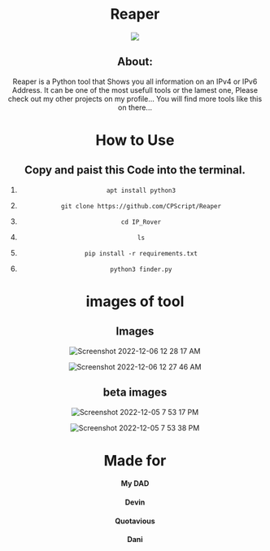 <div align="center">

# Reaper

<p align="center">
 <img src="https://www.pngall.com/wp-content/uploads/5/Grim-Reaper-PNG-Transparent-HD-Photo.png" />
</p>



## About: 
Reaper is a Python tool that Shows you all information on an IPv4 or IPv6 Address. It can be one of the most usefull tools or the lamest one, Please check out my other projects on my profile... You will find more tools like this on there...

# How to Use
## Copy and paist this Code into the terminal.

1.     apt install python3
2.     git clone https://github.com/CPScript/Reaper
3.     cd IP_Rover
4.     ls
5.     pip install -r requirements.txt
6.     python3 finder.py

# images of tool

## Images

![Screenshot 2022-12-06 12 28 17 AM](https://user-images.githubusercontent.com/83523587/205824424-f6fe648a-aaf8-4dd3-9b96-be9f23c9c42e.png)

![Screenshot 2022-12-06 12 27 46 AM](https://user-images.githubusercontent.com/83523587/205824510-688b6081-ec10-4176-a6b1-6e4c502487bc.png)

## beta images

![Screenshot 2022-12-05 7 53 17 PM](https://user-images.githubusercontent.com/83523587/205780015-c936a384-ad45-4514-ae96-4c03cdc1e615.png)

![Screenshot 2022-12-05 7 53 38 PM](https://user-images.githubusercontent.com/83523587/205780019-663abdea-5014-42bd-ba7d-70839723c9b1.png)


# Made for 
#### My DAD
#### Devin
#### Quotavious
#### Dani
